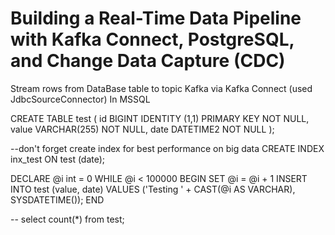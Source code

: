 # Building a Real-Time Data Pipeline with Kafka Connect, PostgreSQL, and Change Data Capture (CDC)
Stream rows from DataBase table to topic Kafka via Kafka Connect (used JdbcSourceConnector)
 In MSSQL
 

CREATE TABLE test
(
    id    BIGINT IDENTITY (1,1) PRIMARY KEY NOT NULL,
    value VARCHAR(255)                      NOT NULL,
    date  DATETIME2                         NOT NULL
);

--don't forget create index for best performance on big data
CREATE INDEX inx_test ON test (date);

DECLARE @i int = 0
WHILE @i < 100000
    BEGIN
        SET @i = @i + 1
        INSERT INTO test (value, date) VALUES ('Testing ' + CAST(@i AS VARCHAR), SYSDATETIME());
    END

--
select count(*) from test;
